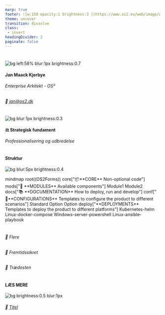```yaml
---
marp: true
footer: ![w:150 opacity:1 brightness:3 ](https://www.os2.eu/web/image/website/1/logo/OS2%20%E2%80%93%20Offentligt%20digitaliseringsf%C3%A6llesskab?unique=8a4ead6)
theme: uncover
transition: dissolve
class:
 - invert
headingDivider: 2 
paginate: false
---
```

#
<script type="module">
  import mermaid from 'https://cdn.jsdelivr.net/npm/mermaid@10/dist/mermaid.esm.min.mjs';
  mermaid.initialize({ startOnLoad: true });
</script>

![bg left:58% blur:1px brightness:0.7](https://images.pexels.com/photos/4473099/pexels-photo-4473099.jpeg?auto=compress&cs=tinysrgb&w=1260&h=750&dpr=1)
#### **Jan Maack Kjerbye**
###### Enterprise Arkitekt - OS²
###### 📨 jan@os2.dk

#
![bg blur:1px brightness:0.3](https://images.pexels.com/photos/6147363/pexels-photo-6147363.jpeg)
#### ⚖ **Strategisk fundament**
###### Professionalisering og udbredelse

# 
#### **Struktur**
![bg blur:5px brightness:0.4](https://images.pexels.com/photos/220067/pexels-photo-220067.jpeg)

<div class="mermaid">
mindmap
  root((OS2Forms))
    core["📦**CORE**
    Non-optional code"] 
    mods["🧩 **MODULES**
    Available components"]
        Module1
        Module2
    docs["📚 **DOCUMENTATION**
    How to deploy, run and develop"]
    conf[" 🔧**CONFIGURATIONS**
    Templates to
    configure the product to different scenarios"]
        Standard
        Option
        Option
    deploy["**DEPLOYMENTS**
    Templates to deploy the product to different platforms"]
        Kubernetes-helm
        Linux-docker-compose
        Windows-server-powershell
        Linux-ansible-playbook
</div>

#

###### 👥 Flere 
###### 🔮 Fremtidssikret 
###### 🧬 Trædesten 

#
#### **LÆS MERE**
![bg brightness:0.5 blur:1px](https://images.pexels.com/photos/159866/books-book-pages-read-literature-159866.jpeg)

###### 🔗 [Titel](link)
